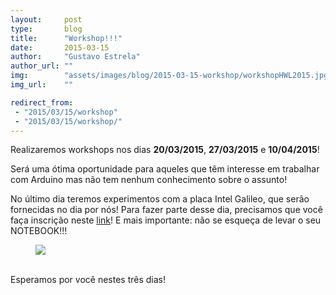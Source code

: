 ```yaml
---
layout:     post
type:       blog
title:      "Workshop!!!"
date:       2015-03-15
author:     "Gustavo Estrela"
author_url: ""
img:        "assets/images/blog/2015-03-15-workshop/workshopHWL2015.jpg"
img_url:    ""

redirect_from:
 - "2015/03/15/workshop"
 - "2015/03/15/workshop/"
---
```


Realizaremos workshops nos dias <strong>20/03/2015</strong>, <strong>27/03/2015</strong> e <strong>10/04/2015</strong>!

Será uma ótima oportunidade para aqueles que têm interesse em trabalhar com Arduino mas não tem nenhum conhecimento sobre o assunto!

No último dia teremos experimentos com a placa Intel Galileo, que serão fornecidas no dia por nós! Para fazer parte desse dia, precisamos que você faça inscrição neste [link](http://goo.gl/z3mSD1)! E mais importante: não se esqueça de levar o seu NOTEBOOK!!!

<div class="img-container">
  <figure>
    <img class="large" src="{{ site.baseurl }}/assets/images/blog/2015-03-15-workshop/workshopHWL2015.jpg">
    <figcaption>&nbsp;</figcaption>
  </figure>
</div>

Esperamos por você nestes três dias!
